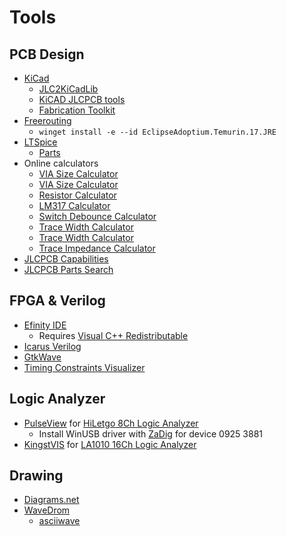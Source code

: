 # Tools

## PCB Design

* [KiCad](https://www.kicad.org/)
  * [JLC2KiCadLib](https://github.com/TousstNicolas/JLC2KiCad_lib)
  * [KiCAD JLCPCB tools](https://github.com/Bouni/kicad-jlcpcb-tools)
  * [Fabrication Toolkit](https://github.com/bennymeg/JLC-Plugin-for-KiCad)
* [Freerouting](https://github.com/freerouting/freerouting/releases)
  * `winget install -e --id EclipseAdoptium.Temurin.17.JRE`
* [LTSpice](https://www.analog.com/en/design-center/design-tools-and-calculators/ltspice-simulator.html)
  * [Parts](https://www.diyaudio.com/community/threads/a-large-free-ltspice-model-library.360086/)
* Online calculators
  * [VIA Size Calculator](https://j.mp/via-calc)
  * [VIA Size Calculator](http://circuitcalculator.com/wordpress/2006/03/12/pcb-via-calculator/)
  * [Resistor Calculator](https://circuitdigest.com/calculators/lm317-resistor-voltage-calculator)
  * [LM317 Calculator](https://circuitdigest.com/calculators/lm317-resistor-voltage-calculator)
  * [Switch Debounce Calculator](https://clisystems.com/tool_debounce.php)
  * [Trace Width Calculator](https://www.digikey.com/en/resources/conversion-calculators/conversion-calculator-pcb-trace-width)
  * [Trace Width Calculator](http://circuitcalculator.com/wordpress/?p=25/)
  * [Trace Impedance Calculator](https://www.eeweb.com/tools/edge-coupled-microstrip-impedance/)
* [JLCPCB Capabilities](https://jlcpcb.com/capabilities/Capabilities)
* [JLCPCB Parts Search](https://yaqwsx.github.io/jlcparts/#/)

## FPGA & Verilog

* [Efinity IDE](https://www.efinixinc.com/support/efinity.php)
  * Requires [Visual C++ Redistributable](https://aka.ms/vs/17/release/vc_redist.x64.exe)
* [Icarus Verilog](http://bleyer.org/icarus/)
* [GtkWave](https://sourceforge.net/projects/gtkwave/files/)
* [Timing Constraints Visualizer](https://juj.github.io/gowin_fpga_code_generators/timing_constraints.html)

## Logic Analyzer

* [PulseView](https://www.sigrok.org/wiki/Downloads) for [HiLetgo 8Ch Logic Analyzer](https://www.amazon.com/dp/B077LSG5P2)
  * Install WinUSB driver with [ZaDig](https://zadig.akeo.ie/) for device 0925 3881
* [KingstVIS](http://www.qdkingst.com/en/download) for [LA1010 16Ch Logic Analyzer](https://www.amazon.com/dp/B07D21GG6J)

## Drawing

* [Diagrams.net](https://app.diagrams.net/)
* [WaveDrom](https://wavedrom.com/editor.html)
  * [asciiwave](https://github.com/Wren6991/asciiwave)
